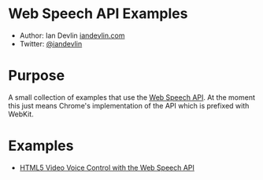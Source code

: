 Web Speech API Examples
=======================

- Author: Ian Devlin [iandevlin.com](http://iandevlin.com)
- Twitter: [@iandevlin](http://twitter.com/iandevlin)


Purpose
=======

A small collection of examples that use the [Web Speech API](https://dvcs.w3.org/hg/speech-api/raw-file/tip/speechapi.html).
At the moment this just means Chrome's implementation of the API which is prefixed with WebKit.

Examples
========

- [HTML5 Video Voice Control with the Web Speech API](https://github.com/iandevlin/speechapi-examples/tree/master/speechapi-video)